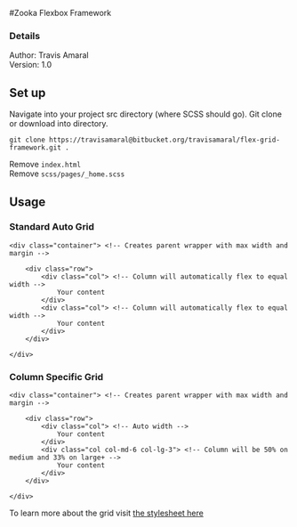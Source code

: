 #Zooka Flexbox Framework

### Details
Author: Travis Amaral  
Version: 1.0

## Set up ##

Navigate into your project src directory (where SCSS should go). Git clone or download into directory.
```
git clone https://travisamaral@bitbucket.org/travisamaral/flex-grid-framework.git .
```
Remove `index.html`  
Remove `scss/pages/_home.scss`  

## Usage ##
### Standard Auto Grid ###
```
<div class="container"> <!-- Creates parent wrapper with max width and margin -->

	<div class="row">
		<div class="col"> <!-- Column will automatically flex to equal width -->
			Your content
		</div>
		<div class="col"> <!-- Column will automatically flex to equal width -->
			Your content
		</div>
	</div>

</div>
```
### Column Specific Grid ###
```
<div class="container"> <!-- Creates parent wrapper with max width and margin -->

	<div class="row">
		<div class="col"> <!-- Auto width -->
			Your content
		</div>
		<div class="col col-md-6 col-lg-3"> <!-- Column will be 50% on medium and 33% on large+ -->
			Your content
		</div>
	</div>

</div>
```

To learn more about the grid visit [the stylesheet here](http://styleguide.zooka.agency/)